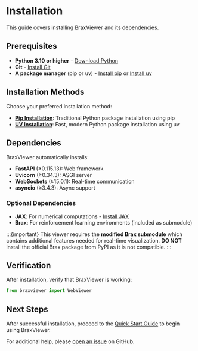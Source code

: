 # Installation

This guide covers installing BraxViewer and its dependencies.

## Prerequisites

- **Python 3.10 or higher** - [Download Python](https://www.python.org/downloads/)
- **Git** - [Install Git](https://git-scm.com/downloads)
- **A package manager** (pip or uv) - [Install pip](https://pip.pypa.io/en/stable/installation/) or [Install uv](https://docs.astral.sh/uv/getting-started/installation/)

## Installation Methods

Choose your preferred installation method:

- **[Pip Installation](installation-pip)**: Traditional Python package installation using pip
- **[UV Installation](installation-uv)**: Fast, modern Python package installation using uv

## Dependencies

BraxViewer automatically installs:

- **FastAPI** (≥0.115.13): Web framework
- **Uvicorn** (≥0.34.3): ASGI server
- **WebSockets** (≥15.0.1): Real-time communication
- **asyncio** (≥3.4.3): Async support

### Optional Dependencies

- **JAX**: For numerical computations - [Install JAX](https://github.com/google/jax#installation)
- **Brax**: For reinforcement learning environments (included as submodule)

:::{important}
This viewer requires the **modified Brax submodule** which contains additional features needed for real-time visualization. **DO NOT** install the official Brax package from PyPI as it is not compatible.
:::

## Verification

After installation, verify that BraxViewer is working:

```python
from braxviewer import WebViewer
```

## Next Steps

After successful installation, proceed to the [Quick Start Guide](quick-start) to begin using BraxViewer.

For additional help, please [open an issue](https://github.com/pal-robotics/brax_training_viewer/issues) on GitHub. 
